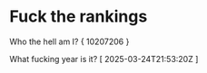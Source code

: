 # Fuck the rankings

Who the hell am I?
{ 10207206 }

What fucking year is it?
[ 2025-03-24T21:53:20Z ]
